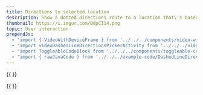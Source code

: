 ```yaml
---
title: Directions to selected location
description: Show a dotted directions route to a location that\'s based on map movement.
thumbnail: https://i.imgur.com/0dpCI14.png
topic: User interaction
prependJs:
  - "import { VideoWithDeviceFrame } from '../../../components/video-with-device-frame'"
  - "import videoDashedLineDirectionsPickerActivity from '../../../video/example-dashed-line-directions-picker-activity.mp4'"
  - "import ToggleableCodeBlock from '../../../components/toggleable-code-block'"
  - "import { rawJavaCode } from '../../../example-code/DashedLineDirectionsPickerActivity.js'"
---
```


{{
  <VideoWithDeviceFrame 
    videoFile={videoDashedLineDirectionsPickerActivity}
    rotation="horizontal"
    device="pixel-2"
  />
}}

<!-- Any notes about this example would go here.  -->

{{
  <ToggleableCodeBlock 
    java={rawJavaCode}
  />
}}